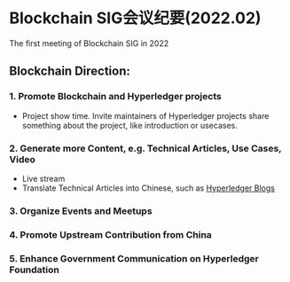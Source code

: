 
# Blockchain SIG会议纪要(2022.02)

The first meeting of Blockchain SIG in 2022

## Blockchain Direction: 

### 1. Promote Blockchain and Hyperledger projects

* Project show time. Invite maintainers of Hyperledger projects share something about the project, like introduction or usecases.

### 2. Generate more Content, e.g. Technical Articles, Use Cases, Video

* Live stream
* Translate Technical Articles into Chinese, such as [Hyperledger Blogs](https://www.hyperledger.org/news/blog)

### 3. Organize Events and Meetups

### 4. Promote Upstream Contribution from China


### 5. Enhance Government Communication on Hyperledger Foundation
